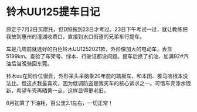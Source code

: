 # 铃木UU125提车日记
原定于7月2日买摩托，但D照拖到23日才考过。23日下午考试一过，就让教练把我放到惠州的潼湖收费口，直接到水口街道的兄弟车行提车。

车是几周前就选好的白色铃木UU1252021款，外形像加大的电动车，表显5199km。查验了车架号、绿本、行驶证都没问题。提车后换了机油、加满92#汽油后当晚骑回东莞。

铃木uu在同价位很丑，外形呆头呆脑象20年前的踏板车，和本田、雅马哈根本没法比。但这点我最喜欢，因为低调防盗是我买车的核心诉求之一。可惜车壳漆水很新，希望车壳再晒黄一点，这样显得更老旧。

8月初算了下油耗，百公里2.1左右，一切正常！

